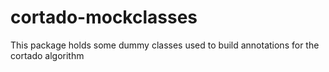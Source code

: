 # cortado-mockclasses

This package holds some dummy classes used to build annotations for the cortado algorithm


